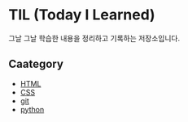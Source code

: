 # TIL (Today I Learned)

그날 그날 학습한 내용을 정리하고 기록하는 저장소입니다.

## Caategory
- [HTML](www.naver.com)
- [CSS](www.naver.com)
- [git](www.naver.com)
- [python](www.naver.com)
